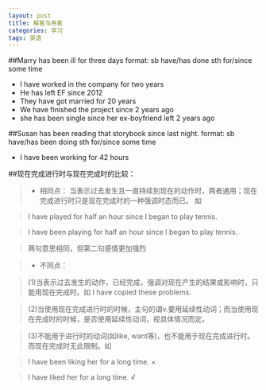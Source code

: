 ```yaml
---
layout: post
title: 解套与用套
categories: 学习
tags: 英语
---
```

##Marry has been ill for three days 
format: sb have/has done sth for/since some time

+ I have worked in the company for two years
+ He has left EF since 2012
+ They have got married for 20 years
+ We have finished the project since 2 years ago
+ she has been single since her ex-boyfriend left 2 years ago

##Susan has been reading that storybook since last night.
format: sb have/has been doing sth for/since some time

+ I have been working for 42 hours


##现在完成进行时与现在完成时的比较：
>+ 相同点：
    当表示过去发生且一直持续到现在的动作时，两者通用；现在完成进行时只是现在完成时的一种强调时态而已。
    如

>   I have played for half an hour since I began to play tennis. 

>   I have been playing for half an hour since I began to play tennis.

>   两句意思相同，但第二句感情更加强烈

>+ 不同点：
   
>   (1)当表示过去发生的动作，已经完成，强调对现在产生的结果或影响时，只能用现在完成时。如 I have copied these problems.

>   (2)当使用现在完成进行时的时候，主句的谓v.要用延续性动词；而当使用现在完成时的时候，是否使用延续性动词，视具体情况而定。

>   (3)不能用于进行时的动词(如like, want等)，也不能用于现在完成进行时。而现在完成时无此限制。如

>    I have been liking her for a long time. × 

>    I have liked her for a long time. √
